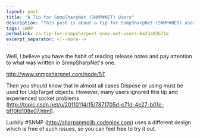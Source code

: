 ```yaml
---
layout: post
title: "A Tip for SnmpSharpNet (SNMP#NET) Users"
description: "This post is about a tip for SnmpSharpNet (SNMP#NET) users."
tags: SNMP
permalink: /a-tip-for-snmpsharpnet-snmp-net-users-6a23a02b71e
excerpt_separator: <!--more-->
---
```

Well, I believe you have the habit of reading release notes and pay attention to what was written in SnmpSharpNet's one.

http://www.snmpsharpnet.com/node/57

Then you should know that in almost all cases Dispose or using must be used for UdpTarget objects. However, many users ignored this tip and experienced socket problems (http://topic.csdn.net/u/20110114/15/7871705d-c71d-4e27-b01c-bf10fd108e07.html).

Luckily #SNMP (http://sharpsnmplib.codeplex.com) uses a different design which is free of such issues, so you can feel free to try it out.
<!--more-->
